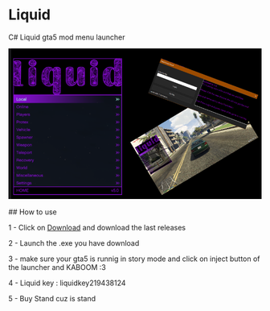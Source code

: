 # Liquid
 C# Liquid gta5 mod menu launcher
<p align="center">
  <img width="" height="" src="https://github.com/BiscuiTheHobkin/Liquid/blob/main/Resources/Banner.png">
</p>
 ## How to use

 1 - Click on [Download](https://github.com/BiscuiTheHobkin/Liquid/releases) and download the last releases

 2 - Launch the .exe you have download 

 3 - make sure your gta5 is runnig in story mode and click on inject button of the launcher and KABOOM :3

 4 - Liquid key : liquidkey219438124

5 - Buy Stand cuz is stand
